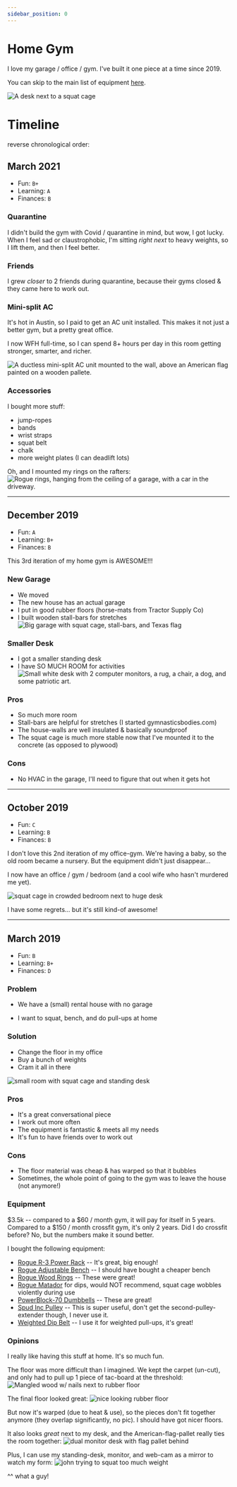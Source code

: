 ```yaml
---
sidebar_position: 0
---
```


# Home Gym

I love my garage / office / gym. I've built it one piece at a time since 2019.

You can skip to the main list of equipment [here](#equipment).

![A desk next to a squat cage](./home_gym_fish.jpeg)

# Timeline

reverse chronological order:

## March 2021

- Fun: `B+`
- Learning: `A`
- Finances: `B`

### Quarantine

I didn't build the gym with Covid / quarantine in mind, but wow, I got lucky. When I feel sad or claustrophobic, I'm sitting _right next_ to heavy weights, so I lift them, and then I feel better.

### Friends

I grew _closer_ to 2 friends during quarantine, because their gyms closed & they came here to work out.

### Mini-split AC

It's hot in Austin, so I paid to get an AC unit installed. This makes it not just a better gym, but a pretty great office.

I now WFH full-time, so I can spend 8+ hours per day in this room getting stronger, smarter, and richer.

![A ductless mini-split AC unit mounted to the wall, above an American flag painted on a wooden pallete.](./ac.jpeg)

### Accessories

I bought more stuff:

- jump-ropes
- bands
- wrist straps
- squat belt
- chalk
- more weight plates (I can deadlift lots)

Oh, and I mounted my rings on the rafters:
![Rogue rings, hanging from the ceiling of a garage, with a car in the driveway.](./rings.jpeg)

***

## December 2019

- Fun: `A`
- Learning: `B+`
- Finances: `B`

This 3rd iteration of my home gym is AWESOME!!!

### New Garage

- We moved
- The new house has an actual garage
- I put in good rubber floors (horse-mats from Tractor Supply Co)
- I built wooden stall-bars for stretches
![Big garage with squat cage, stall-bars, and Texas flag](./garage_gym.jpg)

### Smaller Desk

- I got a smaller standing desk
- I have SO MUCH ROOM for activities
![Small white desk with 2 computer monitors, a rug, a chair, a dog, and some patriotic art.](./garage_desk.jpg)

### Pros

- So much more room
- Stall-bars are helpful for stretches (I started gymnasticsbodies.com)
- The house-walls are well insulated & basically soundproof
- The squat cage is much more stable now that I've mounted it to the concrete (as opposed to plywood)

### Cons

- No HVAC in the garage, I'll need to figure that out when it gets hot

***

## October 2019

- Fun: `C`
- Learning: `B`
- Finances: `B`

I don't love this 2nd iteration of my office-gym. We're having a baby, so the old room became a nursery. But the equipment didn't just disappear...

I now have an office / gym / bedroom (and a cool wife who hasn't murdered me yet).

![squat cage in crowded bedroom next to huge desk](./gym_desk_bedroom.jpeg)

I have some regrets... but it's still kind-of awesome!

***

## March 2019

- Fun: `B`
- Learning: `B+`
- Finances: `D`

### Problem

- We have a (small) rental house with no garage

- I want to squat, bench, and do pull-ups at home

### Solution

- Change the floor in my office
- Buy a bunch of weights
- Cram it all in there

![small room with squat cage and standing desk](./desk_rack.jpeg)

### Pros

- It's a great conversational piece
- I work out more often
- The equipment is fantastic & meets all my needs
- It's fun to have friends over to work out

### Cons

- The floor material was cheap & has warped so that it bubbles
- Sometimes, the whole point of going to the gym was to leave the house (not anymore!)

### Equipment

$3.5k -- compared to a $60 / month gym, it will pay for itself in 5 years. Compared to a \$150 / month crossfit gym, it's only 2 years. Did I do crossfit before? No, but the numbers make it sound better.

I bought the following equipment:

- [Rogue R-3 Power Rack](https://www.roguefitness.com/rogue-r-3-power-rack?prod_id=48709&gclid=CjwKCAjwxrzoBRBBEiwAbtX1n5TiiUOybjyDMU6rnJNK4yIy3YoMygzaHvBOlTAmVIJmfxJ0TP6pxxoCkMUQAvD_BwE) -- It's great, big enough!
- [Rogue Adjustable Bench](https://www.roguefitness.com/rogue-adjustable-bench-2-0?prod_id=25843&gclid=CjwKCAjwxrzoBRBBEiwAbtX1n17GfFxUiMcTu0OH_tZefSEWLY8eWe3KDBjR-WNDTLiYUVqeSSr6-RoCNr0QAvD_BwE) -- I should have bought a cheaper bench
- [Rogue Wood Rings](https://www.roguefitness.com/rogue-wood-rings) -- These were great!
- [Rogue Matador](https://www.roguefitness.com/the-rogue-matador) for dips, would NOT recommend, squat cage wobbles violently during use
- [PowerBlock-70 Dumbbells](https://www.gtechfitness.com/powerblock-elite-70-dumbbell-set/) -- These are great!
- [Spud Inc Pulley](https://www.roguefitness.com/spud-inc-pulley-systems) -- This is super useful, don't get the second-pulley-extender though, I never use it.
- [Weighted Dip Belt](https://www.amazon.com/Dark-Iron-Fitness-Leather-Lifting/dp/B01N1L4IHR/ref=pd_lpo_sbs_200_t_1?_encoding=UTF8&refRID=1TNKE67QJMCAXKNEY7S5) -- I use it for weighted pull-ups, it's great!

### Opinions

I really like having this stuff at home. It's so much fun.

The floor was more difficult than I imagined. We kept the carpet (un-cut), and only had to pull up 1 piece of tac-board at the threshold:
![Mangled wood w/ nails next to rubber floor](./tac_board.jpeg)

The final floor looked great:
![nice looking rubber floor](./final_floor.jpeg)

But now it's warped (due to heat & use), so the pieces don't fit together anymore (they overlap significantly, no pic). I should have got nicer floors.

It also looks _great_ next to my desk, and the American-flag-pallet really ties the room together:
![dual monitor desk with flag pallet behind](./desk.jpeg)

Plus, I can use my standing-desk, monitor, and web-cam as a mirror to watch my form:
![john trying to squat too much weight](./squat_form.jpg)

^^ what a guy!
